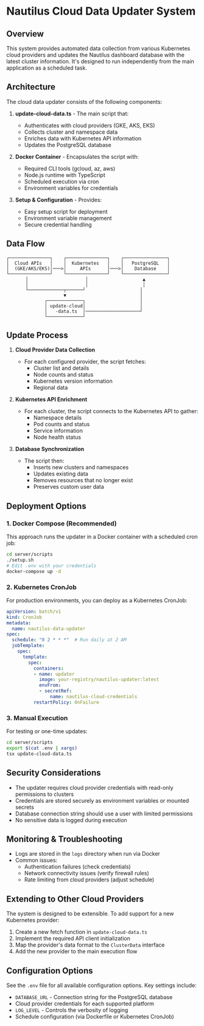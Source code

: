# Nautilus Cloud Data Updater System

## Overview

This system provides automated data collection from various Kubernetes cloud providers and updates the Nautilus dashboard database with the latest cluster information. It's designed to run independently from the main application as a scheduled task.

## Architecture

The cloud data updater consists of the following components:

1. **update-cloud-data.ts** - The main script that:
   - Authenticates with cloud providers (GKE, AKS, EKS)
   - Collects cluster and namespace data
   - Enriches data with Kubernetes API information
   - Updates the PostgreSQL database

2. **Docker Container** - Encapsulates the script with:
   - Required CLI tools (gcloud, az, aws)
   - Node.js runtime with TypeScript
   - Scheduled execution via cron
   - Environment variables for credentials

3. **Setup & Configuration** - Provides:
   - Easy setup script for deployment
   - Environment variable management
   - Secure credential handling

## Data Flow

```
┌───────────────┐    ┌───────────────┐    ┌────────────────┐
│  Cloud APIs   │    │  Kubernetes   │    │   PostgreSQL   │
│  (GKE/AKS/EKS)│───>│     APIs      │───>│    Database    │
└───────────────┘    └───────────────┘    └────────────────┘
       │                     │                    ▲
       │                     │                    │
       └─────────────┬──────┘                    │
                     ▼                           │
              ┌─────────────┐                    │
              │ update-cloud│                    │
              │   -data.ts  │────────────────────┘
              └─────────────┘
```

## Update Process

1. **Cloud Provider Data Collection**
   - For each configured provider, the script fetches:
     - Cluster list and details
     - Node counts and status
     - Kubernetes version information
     - Regional data

2. **Kubernetes API Enrichment**
   - For each cluster, the script connects to the Kubernetes API to gather:
     - Namespace details
     - Pod counts and status
     - Service information
     - Node health status

3. **Database Synchronization**
   - The script then:
     - Inserts new clusters and namespaces
     - Updates existing data
     - Removes resources that no longer exist
     - Preserves custom user data

## Deployment Options

### 1. Docker Compose (Recommended)

This approach runs the updater in a Docker container with a scheduled cron job:

```bash
cd server/scripts
./setup.sh
# Edit .env with your credentials
docker-compose up -d
```

### 2. Kubernetes CronJob

For production environments, you can deploy as a Kubernetes CronJob:

```yaml
apiVersion: batch/v1
kind: CronJob
metadata:
  name: nautilus-data-updater
spec:
  schedule: "0 2 * * *"  # Run daily at 2 AM
  jobTemplate:
    spec:
      template:
        spec:
          containers:
          - name: updater
            image: your-registry/nautilus-updater:latest
            envFrom:
            - secretRef:
                name: nautilus-cloud-credentials
          restartPolicy: OnFailure
```

### 3. Manual Execution

For testing or one-time updates:

```bash
cd server/scripts
export $(cat .env | xargs)
tsx update-cloud-data.ts
```

## Security Considerations

- The updater requires cloud provider credentials with read-only permissions to clusters
- Credentials are stored securely as environment variables or mounted secrets
- Database connection string should use a user with limited permissions
- No sensitive data is logged during execution

## Monitoring & Troubleshooting

- Logs are stored in the `logs` directory when run via Docker
- Common issues:
  - Authentication failures (check credentials)
  - Network connectivity issues (verify firewall rules)
  - Rate limiting from cloud providers (adjust schedule)

## Extending to Other Cloud Providers

The system is designed to be extensible. To add support for a new Kubernetes provider:

1. Create a new fetch function in `update-cloud-data.ts`
2. Implement the required API client initialization
3. Map the provider's data format to the `ClusterData` interface
4. Add the new provider to the main execution flow

## Configuration Options

See the `.env` file for all available configuration options. Key settings include:

- `DATABASE_URL` - Connection string for the PostgreSQL database
- Cloud provider credentials for each supported platform
- `LOG_LEVEL` - Controls the verbosity of logging
- Schedule configuration (via Dockerfile or Kubernetes CronJob)